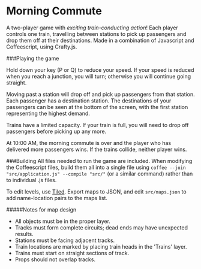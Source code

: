 Morning Commute
============

A two-player game with *exciting train-conducting action*! Each player controls one train, travelling between stations to pick up passengers and drop them off at their destinations. Made in a combination of Javascript and Coffeescript, using Crafty.js.

###Playing the game

Hold down your key (P or Q) to reduce your speed. If your speed is reduced when you reach a junction,
you will turn; otherwise you will continue going straight. 

Moving past a station will drop off and pick up passengers from that station. Each passenger has a
destination station. The destinations of your passengers can be seen at the bottom of the screen, with
the first station representing the highest demand.

Trains have a limited capacity. If your train is full, you will need to drop off passengers before
picking up any more.

At 10:00 AM, the morning commute is over and the player who has delivered more passengers wins. If the
trains collide, neither player wins.

###Building
All files needed to run the game are included. When modifying the Coffeescript files, build them all into a single file using `coffee --join "src/application.js" --compile "src/"` (or a similar command) rather than to individual .js files.

To edit levels, use [Tiled](http://mapeditor.org). Export maps to JSON, and edit `src/maps.json` to add name-location pairs to the maps list.

#####Notes for map design
* All objects must be in the proper layer.
* Tracks must form complete circuits; dead ends may have unexpected results.
* Stations must be facing adjacent tracks.
* Train locations are marked by placing train heads in the 'Trains' layer.
* Trains must start on straight sections of track.
* Props should not overlap tracks.
